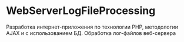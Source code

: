 # WebServerLogFileProcessing
Разработка интернет-приложения по технологии PHP, методологии AJAX и с использованием БД. Обработка лог-файлов веб-сервера
